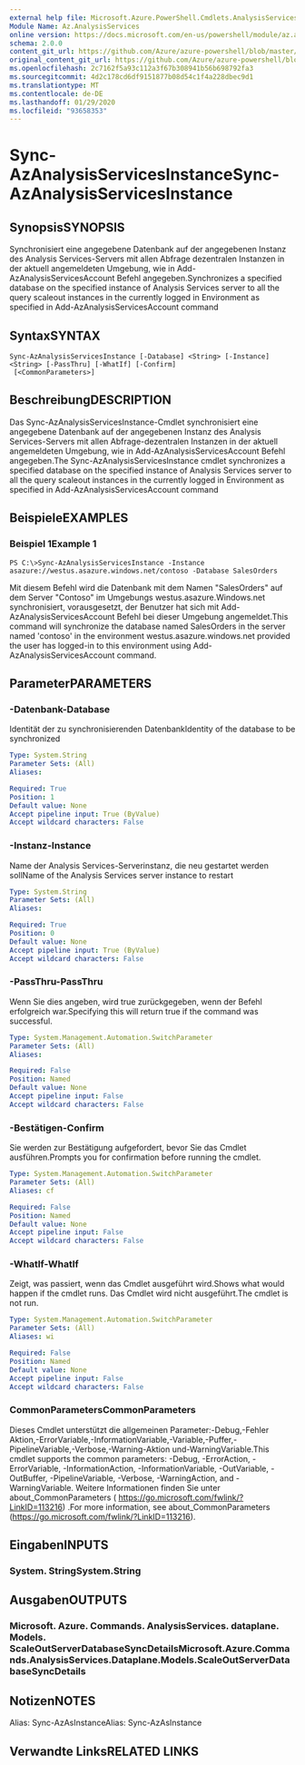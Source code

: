 ```yaml
---
external help file: Microsoft.Azure.PowerShell.Cmdlets.AnalysisServices.Dataplane.dll-Help.xml
Module Name: Az.AnalysisServices
online version: https://docs.microsoft.com/en-us/powershell/module/az.analysisservices/sync-azanalysisservicesinstance
schema: 2.0.0
content_git_url: https://github.com/Azure/azure-powershell/blob/master/src/AnalysisServices/AnalysisServices/help/Sync-AzAnalysisServicesInstance.md
original_content_git_url: https://github.com/Azure/azure-powershell/blob/master/src/AnalysisServices/AnalysisServices/help/Sync-AzAnalysisServicesInstance.md
ms.openlocfilehash: 2c7162f5a93c112a3f67b308941b56b698792fa3
ms.sourcegitcommit: 4d2c178cd6df9151877b08d54c1f4a228dbec9d1
ms.translationtype: MT
ms.contentlocale: de-DE
ms.lasthandoff: 01/29/2020
ms.locfileid: "93658353"
---
```

# <span data-ttu-id="43da4-101">Sync-AzAnalysisServicesInstance</span><span class="sxs-lookup"><span data-stu-id="43da4-101">Sync-AzAnalysisServicesInstance</span></span>

## <span data-ttu-id="43da4-102">Synopsis</span><span class="sxs-lookup"><span data-stu-id="43da4-102">SYNOPSIS</span></span>

<span data-ttu-id="43da4-103">Synchronisiert eine angegebene Datenbank auf der angegebenen Instanz des Analysis Services-Servers mit allen Abfrage dezentralen Instanzen in der aktuell angemeldeten Umgebung, wie in Add-AzAnalysisServicesAccount Befehl angegeben.</span><span class="sxs-lookup"><span data-stu-id="43da4-103">Synchronizes a specified database on the specified instance of Analysis Services server to all the query scaleout instances in the currently logged in Environment as specified in Add-AzAnalysisServicesAccount command</span></span>

## <span data-ttu-id="43da4-104">Syntax</span><span class="sxs-lookup"><span data-stu-id="43da4-104">SYNTAX</span></span>

```
Sync-AzAnalysisServicesInstance [-Database] <String> [-Instance] <String> [-PassThru] [-WhatIf] [-Confirm]
 [<CommonParameters>]
```

## <span data-ttu-id="43da4-105">Beschreibung</span><span class="sxs-lookup"><span data-stu-id="43da4-105">DESCRIPTION</span></span>

<span data-ttu-id="43da4-106">Das Sync-AzAnalysisServicesInstance-Cmdlet synchronisiert eine angegebene Datenbank auf der angegebenen Instanz des Analysis Services-Servers mit allen Abfrage-dezentralen Instanzen in der aktuell angemeldeten Umgebung, wie in Add-AzAnalysisServicesAccount Befehl angegeben.</span><span class="sxs-lookup"><span data-stu-id="43da4-106">The Sync-AzAnalysisServicesInstance cmdlet synchronizes a specified database on the specified instance of Analysis Services server to all the query scaleout instances in the currently logged in Environment as specified in Add-AzAnalysisServicesAccount command</span></span>

## <span data-ttu-id="43da4-107">Beispiele</span><span class="sxs-lookup"><span data-stu-id="43da4-107">EXAMPLES</span></span>

### <span data-ttu-id="43da4-108">Beispiel 1</span><span class="sxs-lookup"><span data-stu-id="43da4-108">Example 1</span></span>

```
PS C:\>Sync-AzAnalysisServicesInstance -Instance asazure://westus.asazure.windows.net/contoso -Database SalesOrders
```

<span data-ttu-id="43da4-109">Mit diesem Befehl wird die Datenbank mit dem Namen "SalesOrders" auf dem Server "Contoso" im Umgebungs westus.asazure.Windows.net synchronisiert, vorausgesetzt, der Benutzer hat sich mit Add-AzAnalysisServicesAccount Befehl bei dieser Umgebung angemeldet.</span><span class="sxs-lookup"><span data-stu-id="43da4-109">This command will synchronize the database named SalesOrders in the server named 'contoso' in the environment westus.asazure.windows.net provided the user has logged-in to this environment using Add-AzAnalysisServicesAccount command.</span></span>

## <span data-ttu-id="43da4-110">Parameter</span><span class="sxs-lookup"><span data-stu-id="43da4-110">PARAMETERS</span></span>

### <span data-ttu-id="43da4-111">-Datenbank</span><span class="sxs-lookup"><span data-stu-id="43da4-111">-Database</span></span>

<span data-ttu-id="43da4-112">Identität der zu synchronisierenden Datenbank</span><span class="sxs-lookup"><span data-stu-id="43da4-112">Identity of the database to be synchronized</span></span>

```yaml
Type: System.String
Parameter Sets: (All)
Aliases:

Required: True
Position: 1
Default value: None
Accept pipeline input: True (ByValue)
Accept wildcard characters: False
```

### <span data-ttu-id="43da4-113">-Instanz</span><span class="sxs-lookup"><span data-stu-id="43da4-113">-Instance</span></span>

<span data-ttu-id="43da4-114">Name der Analysis Services-Serverinstanz, die neu gestartet werden soll</span><span class="sxs-lookup"><span data-stu-id="43da4-114">Name of the Analysis Services server instance to restart</span></span>

```yaml
Type: System.String
Parameter Sets: (All)
Aliases:

Required: True
Position: 0
Default value: None
Accept pipeline input: True (ByValue)
Accept wildcard characters: False
```

### <span data-ttu-id="43da4-115">-PassThru</span><span class="sxs-lookup"><span data-stu-id="43da4-115">-PassThru</span></span>

<span data-ttu-id="43da4-116">Wenn Sie dies angeben, wird true zurückgegeben, wenn der Befehl erfolgreich war.</span><span class="sxs-lookup"><span data-stu-id="43da4-116">Specifying this will return true if the command was successful.</span></span>

```yaml
Type: System.Management.Automation.SwitchParameter
Parameter Sets: (All)
Aliases:

Required: False
Position: Named
Default value: None
Accept pipeline input: False
Accept wildcard characters: False
```

### <span data-ttu-id="43da4-117">-Bestätigen</span><span class="sxs-lookup"><span data-stu-id="43da4-117">-Confirm</span></span>
<span data-ttu-id="43da4-118">Sie werden zur Bestätigung aufgefordert, bevor Sie das Cmdlet ausführen.</span><span class="sxs-lookup"><span data-stu-id="43da4-118">Prompts you for confirmation before running the cmdlet.</span></span>

```yaml
Type: System.Management.Automation.SwitchParameter
Parameter Sets: (All)
Aliases: cf

Required: False
Position: Named
Default value: None
Accept pipeline input: False
Accept wildcard characters: False
```

### <span data-ttu-id="43da4-119">-WhatIf</span><span class="sxs-lookup"><span data-stu-id="43da4-119">-WhatIf</span></span>
<span data-ttu-id="43da4-120">Zeigt, was passiert, wenn das Cmdlet ausgeführt wird.</span><span class="sxs-lookup"><span data-stu-id="43da4-120">Shows what would happen if the cmdlet runs.</span></span> <span data-ttu-id="43da4-121">Das Cmdlet wird nicht ausgeführt.</span><span class="sxs-lookup"><span data-stu-id="43da4-121">The cmdlet is not run.</span></span>

```yaml
Type: System.Management.Automation.SwitchParameter
Parameter Sets: (All)
Aliases: wi

Required: False
Position: Named
Default value: None
Accept pipeline input: False
Accept wildcard characters: False
```

### <span data-ttu-id="43da4-122">CommonParameters</span><span class="sxs-lookup"><span data-stu-id="43da4-122">CommonParameters</span></span>
<span data-ttu-id="43da4-123">Dieses Cmdlet unterstützt die allgemeinen Parameter:-Debug,-Fehler Aktion,-ErrorVariable,-InformationVariable,-Variable,-Puffer,-PipelineVariable,-Verbose,-Warning-Aktion und-WarningVariable.</span><span class="sxs-lookup"><span data-stu-id="43da4-123">This cmdlet supports the common parameters: -Debug, -ErrorAction, -ErrorVariable, -InformationAction, -InformationVariable, -OutVariable, -OutBuffer, -PipelineVariable, -Verbose, -WarningAction, and -WarningVariable.</span></span> <span data-ttu-id="43da4-124">Weitere Informationen finden Sie unter about_CommonParameters ( https://go.microsoft.com/fwlink/?LinkID=113216) .</span><span class="sxs-lookup"><span data-stu-id="43da4-124">For more information, see about_CommonParameters (https://go.microsoft.com/fwlink/?LinkID=113216).</span></span>

## <span data-ttu-id="43da4-125">Eingaben</span><span class="sxs-lookup"><span data-stu-id="43da4-125">INPUTS</span></span>

### <span data-ttu-id="43da4-126">System. String</span><span class="sxs-lookup"><span data-stu-id="43da4-126">System.String</span></span>

## <span data-ttu-id="43da4-127">Ausgaben</span><span class="sxs-lookup"><span data-stu-id="43da4-127">OUTPUTS</span></span>

### <span data-ttu-id="43da4-128">Microsoft. Azure. Commands. AnalysisServices. dataplane. Models. ScaleOutServerDatabaseSyncDetails</span><span class="sxs-lookup"><span data-stu-id="43da4-128">Microsoft.Azure.Commands.AnalysisServices.Dataplane.Models.ScaleOutServerDatabaseSyncDetails</span></span>

## <span data-ttu-id="43da4-129">Notizen</span><span class="sxs-lookup"><span data-stu-id="43da4-129">NOTES</span></span>

<span data-ttu-id="43da4-130">Alias: Sync-AzAsInstance</span><span class="sxs-lookup"><span data-stu-id="43da4-130">Alias: Sync-AzAsInstance</span></span>

## <span data-ttu-id="43da4-131">Verwandte Links</span><span class="sxs-lookup"><span data-stu-id="43da4-131">RELATED LINKS</span></span>
